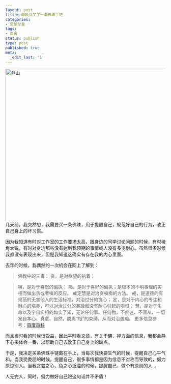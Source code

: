 ```yaml
---
layout: post
title: 昨晚我买了一条佛珠手链
categories:
- 思想举重
tags:
- 自省
status: publish
type: post
published: true
meta:
  _edit_last: '1'
---
```

<a href="http://iamhiko.com/wp-content/uploads/2013/03/登山.png"><img class="alignnone size-full wp-image-607" alt="登山" src="http://iamhiko.com/wp-content/uploads/2013/03/登山.png" width="628" height="479" /></a>几天前，我突然想，我需要买一条佛珠，用于提醒自己，规范好自己的行为，改正自己身上的坏习惯。

因为我知道有时对工作室的工作要求太高，跟身边的同学讨论问题的时候，有时棱角太锐，有时对身边那些没有达到我预期的事情或人没有多少耐心。虽然很多时候我都没有表现出来，但是我知道这确实有存在我的内心里面。

去年的时候，我偶然的一次机会在网上了解到：

<blockquote>
佛教中的三毒：
贪，是对欲望的执着；</blockquote>

<blockquote>
嗔，是对于喜怒的偏执；
痴，是对于喜好的偏执；是根本的不明事理的实相而做出贪或者嗔的反应。
戒定慧是对治贪嗔痴的方法。
戒，是道德的有规范的无害他人的生活标准，对治过分的贪心；
定，是对于内心的专注和耐心的培养，可以对治过分的暴躁和没有耐心引起的嗔恨；
慧，是对于生命以及宇宙实相的如实了知，无论任何事、任何物，不痴迷、不盲从，一切发自本心、真意、自然，脱离“相”的束缚，从而对治愚痴。
更多信息参考：<a title="贪嗔痴" href="http://baike.baidu.com/view/1564838.htm" target="_blank">百度百科</a></blockquote>

而且当时看的时候很受益，因此平时看文章，有关于佛、禅方面的信息，我都会静下心来体会一番，以帮助自己去改正自己身上的缺点。

于是，我决定买条佛珠手链戴在手上，当每次我快要生气的时候，提醒自己心平气和。当我受委屈的时候，提醒自己，很多事情都是因为信息不对称而导致的，努力原谅别人。当我贪婪之心、色之心泛滥的时候，提醒自己，做个有原则的人...

人无完人，同时，努力做好自己跟这句话并不矛盾！





